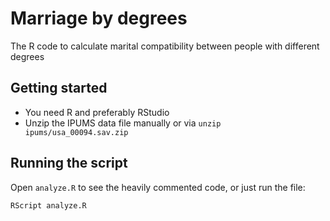 # Marriage by degrees
The R code to calculate marital compatibility between people with different degrees

## Getting started
+ You need R and preferably RStudio
+ Unzip the IPUMS data file manually or via `unzip ipums/usa_00094.sav.zip`

## Running the script
Open `analyze.R` to see the heavily commented code, or just run the file:

	RScript analyze.R


